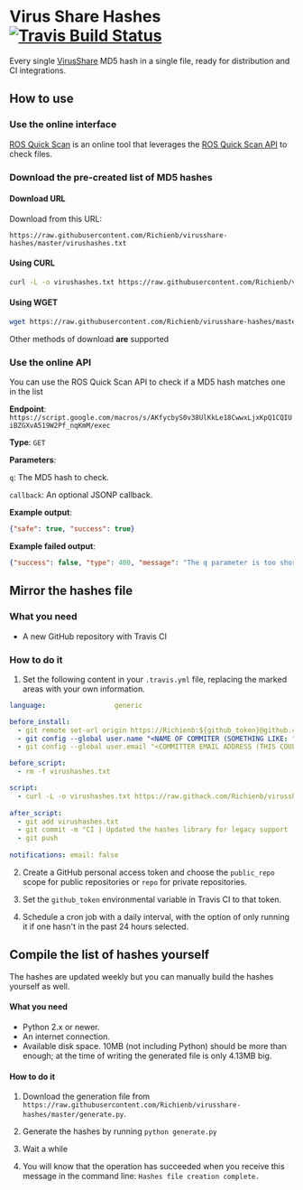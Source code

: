 # Virus Share Hashes [![Travis Build Status](https://img.shields.io/travis/com/Richienb/virusshare-hashes.svg?style=for-the-badge&logo=travis&label=Travis%20Build)](https://travis-ci.com/Richienb/virusshare-hashes)

Every single [VirusShare](https://virusshare.com/hashes.4n6) MD5 hash in a single file, ready for distribution and CI integrations.

## How to use

### Use the online interface

[ROS Quick Scan](https://richienb.github.io/ros-quick-scan) is an online tool that leverages the [ROS Quick Scan API](#use-the-online-api) to check files.

### Download the pre-created list of MD5 hashes

#### Download URL

Download from this URL:
```
https://raw.githubusercontent.com/Richienb/virusshare-hashes/master/virushashes.txt
```

#### Using CURL

```sh
curl -L -o virushashes.txt https://raw.githubusercontent.com/Richienb/virusshare-hashes/master/virushashes.txt
```

#### Using WGET

```sh
wget https://raw.githubusercontent.com/Richienb/virusshare-hashes/master/virushashes.txt
```

Other methods of download **are** supported

### Use the online API

You can use the ROS Quick Scan API to check if a MD5 hash matches one in the list

**Endpoint**: `https://script.google.com/macros/s/AKfycbyS0v38UlKkLe18CwwxLjxKpQ1CQIUiBZGXvA519W2Pf_nqKmM/exec`

**Type**: `GET`

**Parameters**:

`q`: The MD5 hash to check.

`callback`: An optional JSONP callback.

**Example output**:

```json
{"safe": true, "success": true}
```

**Example failed output**:

```json
{"success": false, "type": 400, "message": "The q parameter is too short. An MD5 hash is exactly 32 characters long."}
```

## Mirror the hashes file

### What you need

- A new GitHub repository with Travis CI

### How to do it

1. Set the following content in your `.travis.yml` file, replacing the marked areas with your own information.

```yml
language:                 generic

before_install:
  - git remote set-url origin https://Richienb:${github_token}@github.com/<REPO_OWNER_USERNAME>/<REPO_NAME>.git
  - git config --global user.name "<NAME OF COMMITER (SOMETHING LIKE: "Commit Bot")>"
  - git config --global user.email "<COMMITTER EMAIL ADDRESS (THIS COULD BE YOURS)>"

before_script:
  - rm -f virushashes.txt

script:
  - curl -L -o virushashes.txt https://raw.githack.com/Richienb/virusshare-hashes/master/virushashes.txt
  
after_script:
  - git add virushashes.txt
  - git commit -m "CI | Updated the hashes library for legacy support [skip ci]"
  - git push
  
notifications: email: false
```

2. Create a GitHub personal access token and choose the `public_repo` scope for public repositories or `repo` for private repositories.

3. Set the `github_token` environmental variable in Travis CI to that token.

4. Schedule a cron job with a daily interval, with the option of only running it if one hasn't in the past 24 hours selected.

## Compile the list of hashes yourself

The hashes are updated weekly but you can manually build the hashes yourself as well.

#### What you need

- Python 2.x or newer.
- An internet connection.
- Available disk space. 10MB (not including Python) should be more than enough; at the time of writing the generated file is only 4.13MB big.

#### How to do it

1. Download the generation file from `https://raw.githubusercontent.com/Richienb/virusshare-hashes/master/generate.py`. 
  
2. Generate the hashes by running `python generate.py`

3. Wait a while

4. You will know that the operation has succeeded when you receive this message in the command line: `Hashes file creation complete.`

